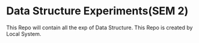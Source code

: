 # Data Structure Experiments(SEM 2)

This Repo will contain all the exp of Data Structure.
This Repo is created by Local System.